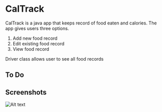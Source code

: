 # CalTrack


CalTrack is a java app that keeps record of food eaten and calories. The app gives users three options.
1. Add new food record
2. Edit existing food record
3. View food record

Driver class allows user to see all food records

## To Do 


## Screenshots

![Alt text](C:\Users\Jenny\Downloads\CalorieTracker\CalorieTracker\src\caltrack_driver_demo.png)